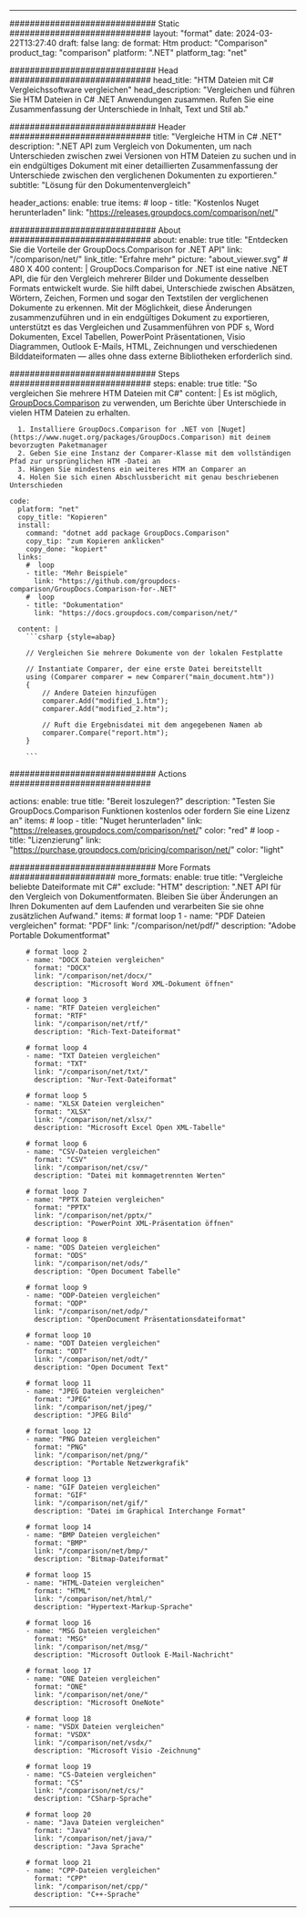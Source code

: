 
---
############################# Static ############################
layout: "format"
date:  2024-03-22T13:27:40
draft: false
lang: de
format: Htm
product: "Comparison"
product_tag: "comparison"
platform: ".NET"
platform_tag: "net"

############################# Head ############################
head_title: "HTM Dateien mit C# Vergleichssoftware vergleichen"
head_description: "Vergleichen und führen Sie HTM Dateien in C# .NET Anwendungen zusammen. Rufen Sie eine Zusammenfassung der Unterschiede in Inhalt, Text und Stil ab."

############################# Header ############################
title: "Vergleiche HTM in C# .NET" 
description: ".NET API zum Vergleich von Dokumenten, um nach Unterschieden zwischen zwei Versionen von HTM Dateien zu suchen und in ein endgültiges Dokument mit einer detaillierten Zusammenfassung der Unterschiede zwischen den verglichenen Dokumenten zu exportieren."
subtitle: "Lösung für den Dokumentenvergleich" 

header_actions:
  enable: true
  items:
    #  loop
    - title: "Kostenlos Nuget herunterladen"
      link: "https://releases.groupdocs.com/comparison/net/"
      
############################# About ############################
about:
    enable: true
    title: "Entdecken Sie die Vorteile der GroupDocs.Comparison for .NET API"
    link: "/comparison/net/"
    link_title: "Erfahre mehr"
    picture: "about_viewer.svg" # 480 X 400
    content: |
       GroupDocs.Comparison for .NET ist eine native .NET API, die für den Vergleich mehrerer Bilder und Dokumente desselben Formats entwickelt wurde. Sie hilft dabei, Unterschiede zwischen Absätzen, Wörtern, Zeichen, Formen und sogar den Textstilen der verglichenen Dokumente zu erkennen. Mit der Möglichkeit, diese Änderungen zusammenzuführen und in ein endgültiges Dokument zu exportieren, unterstützt es das Vergleichen und Zusammenführen von PDF s, Word Dokumenten, Excel Tabellen, PowerPoint Präsentationen, Visio Diagrammen, Outlook E-Mails, HTML, Zeichnungen und verschiedenen Bilddateiformaten — alles ohne dass externe Bibliotheken erforderlich sind.

############################# Steps ############################
steps:
    enable: true
    title: "So vergleichen Sie mehrere HTM Dateien mit C#"
    content: |
      Es ist möglich, [GroupDocs.Comparison](https://products.groupdocs.com/comparison/net/) zu verwenden, um Berichte über Unterschiede in vielen HTM Dateien zu erhalten.
      
      1. Installiere GroupDocs.Comparison for .NET von [Nuget](https://www.nuget.org/packages/GroupDocs.Comparison) mit deinem bevorzugten Paketmanager
      2. Geben Sie eine Instanz der Comparer-Klasse mit dem vollständigen Pfad zur ursprünglichen HTM -Datei an
      3. Hängen Sie mindestens ein weiteres HTM an Comparer an
      4. Holen Sie sich einen Abschlussbericht mit genau beschriebenen Unterschieden
   
    code:
      platform: "net"
      copy_title: "Kopieren"
      install:
        command: "dotnet add package GroupDocs.Comparison"
        copy_tip: "zum Kopieren anklicken"
        copy_done: "kopiert"
      links:
        #  loop
        - title: "Mehr Beispiele"
          link: "https://github.com/groupdocs-comparison/GroupDocs.Comparison-for-.NET"
        #  loop
        - title: "Dokumentation"
          link: "https://docs.groupdocs.com/comparison/net/"
          
      content: |
        ```csharp {style=abap}

        // Vergleichen Sie mehrere Dokumente von der lokalen Festplatte

        // Instantiate Comparer, der eine erste Datei bereitstellt
        using (Comparer comparer = new Comparer("main_document.htm"))
        {
            // Andere Dateien hinzufügen
        	comparer.Add("modified_1.htm");
            comparer.Add("modified_2.htm");

            // Ruft die Ergebnisdatei mit dem angegebenen Namen ab
            comparer.Compare("report.htm"); 
        }
        
        ```            

############################# Actions ############################

actions:
  enable: true
  title: "Bereit loszulegen?"
  description: "Testen Sie GroupDocs.Comparison Funktionen kostenlos oder fordern Sie eine Lizenz an"
  items:
    #  loop
    - title: "Nuget herunterladen"
      link: "https://releases.groupdocs.com/comparison/net/"
      color: "red"
        #  loop
    - title: "Lizenzierung"
      link: "https://purchase.groupdocs.com/pricing/comparison/net/"
      color: "light"


############################# More Formats #####################
more_formats:
    enable: true
    title: "Vergleiche beliebte Dateiformate mit C#"
    exclude: "HTM"
    description: ".NET API für den Vergleich von Dokumentformaten. Bleiben Sie über Änderungen an Ihren Dokumenten auf dem Laufenden und verarbeiten Sie sie ohne zusätzlichen Aufwand."
    items: 
        # format loop 1
        - name: "PDF Dateien vergleichen"
          format: "PDF"
          link: "/comparison/net/pdf/"
          description: "Adobe Portable Dokumentformat"

        # format loop 2
        - name: "DOCX Dateien vergleichen"
          format: "DOCX"
          link: "/comparison/net/docx/"
          description: "Microsoft Word XML-Dokument öffnen"

        # format loop 3
        - name: "RTF Dateien vergleichen"
          format: "RTF"
          link: "/comparison/net/rtf/"
          description: "Rich-Text-Dateiformat"

        # format loop 4
        - name: "TXT Dateien vergleichen"
          format: "TXT"
          link: "/comparison/net/txt/"
          description: "Nur-Text-Dateiformat"

        # format loop 5
        - name: "XLSX Dateien vergleichen"
          format: "XLSX"
          link: "/comparison/net/xlsx/"
          description: "Microsoft Excel Open XML-Tabelle"

        # format loop 6
        - name: "CSV-Dateien vergleichen"
          format: "CSV"
          link: "/comparison/net/csv/"
          description: "Datei mit kommagetrennten Werten"

        # format loop 7
        - name: "PPTX Dateien vergleichen"
          format: "PPTX"
          link: "/comparison/net/pptx/"
          description: "PowerPoint XML-Präsentation öffnen"

        # format loop 8
        - name: "ODS Dateien vergleichen"
          format: "ODS"
          link: "/comparison/net/ods/"
          description: "Open Document Tabelle"

        # format loop 9
        - name: "ODP-Dateien vergleichen"
          format: "ODP"
          link: "/comparison/net/odp/"
          description: "OpenDocument Präsentationsdateiformat"

        # format loop 10
        - name: "ODT Dateien vergleichen"
          format: "ODT"
          link: "/comparison/net/odt/"
          description: "Open Document Text"

        # format loop 11
        - name: "JPEG Dateien vergleichen"
          format: "JPEG"
          link: "/comparison/net/jpeg/"
          description: "JPEG Bild"

        # format loop 12
        - name: "PNG Dateien vergleichen"
          format: "PNG"
          link: "/comparison/net/png/"
          description: "Portable Netzwerkgrafik"

        # format loop 13
        - name: "GIF Dateien vergleichen"
          format: "GIF"
          link: "/comparison/net/gif/"
          description: "Datei im Graphical Interchange Format"

        # format loop 14
        - name: "BMP Dateien vergleichen"
          format: "BMP"
          link: "/comparison/net/bmp/"
          description: "Bitmap-Dateiformat"

        # format loop 15
        - name: "HTML-Dateien vergleichen"
          format: "HTML"
          link: "/comparison/net/html/"
          description: "Hypertext-Markup-Sprache"

        # format loop 16
        - name: "MSG Dateien vergleichen"
          format: "MSG"
          link: "/comparison/net/msg/"
          description: "Microsoft Outlook E-Mail-Nachricht"

        # format loop 17
        - name: "ONE Dateien vergleichen"
          format: "ONE"
          link: "/comparison/net/one/"
          description: "Microsoft OneNote"

        # format loop 18
        - name: "VSDX Dateien vergleichen"
          format: "VSDX"
          link: "/comparison/net/vsdx/"
          description: "Microsoft Visio -Zeichnung"

        # format loop 19
        - name: "CS-Dateien vergleichen"
          format: "CS"
          link: "/comparison/net/cs/"
          description: "CSharp-Sprache"

        # format loop 20
        - name: "Java Dateien vergleichen"
          format: "Java"
          link: "/comparison/net/java/"
          description: "Java Sprache"
          
        # format loop 21
        - name: "CPP-Dateien vergleichen"
          format: "CPP"
          link: "/comparison/net/cpp/"
          description: "C++-Sprache"
---